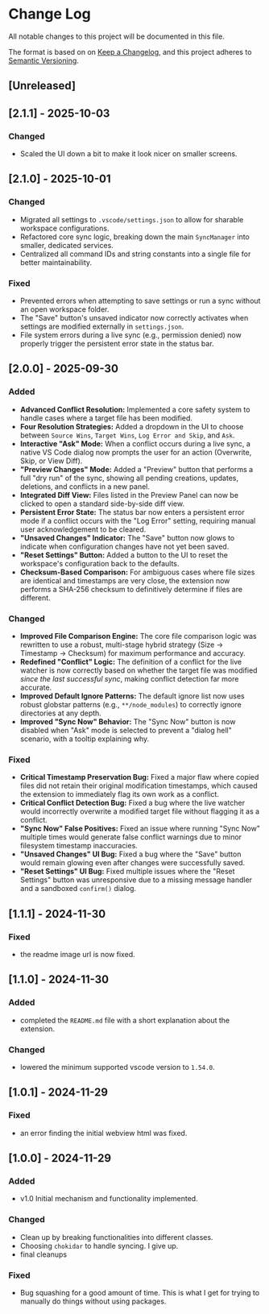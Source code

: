 # Change Log

All notable changes to this project will be documented in this file.

The format is based on on [Keep a Changelog](https://keepachangelog.com/en/1.1.0/),
and this project adheres to [Semantic Versioning](https://semver.org/spec/v2.0.0.html).

## [Unreleased]


## [2.1.1] - 2025-10-03

### Changed

-   Scaled the UI down a bit to make it look nicer on smaller screens.


## [2.1.0] - 2025-10-01

### Changed

-   Migrated all settings to `.vscode/settings.json` to allow for sharable workspace configurations.
-   Refactored core sync logic, breaking down the main `SyncManager` into smaller, dedicated services.
-   Centralized all command IDs and string constants into a single file for better maintainability.

### Fixed

-   Prevented errors when attempting to save settings or run a sync without an open workspace folder.
-   The "Save" button's unsaved indicator now correctly activates when settings are modified externally in `settings.json`.
-   File system errors during a live sync (e.g., permission denied) now properly trigger the persistent error state in the status bar.

## [2.0.0] - 2025-09-30

### Added

-   **Advanced Conflict Resolution:** Implemented a core safety system to handle cases where a target file has been modified.
-   **Four Resolution Strategies:** Added a dropdown in the UI to choose between `Source Wins`, `Target Wins`, `Log Error and Skip`, and `Ask`.
-   **Interactive "Ask" Mode:** When a conflict occurs during a live sync, a native VS Code dialog now prompts the user for an action (Overwrite, Skip, or View Diff).
-   **"Preview Changes" Mode:** Added a "Preview" button that performs a full "dry run" of the sync, showing all pending creations, updates, deletions, and conflicts in a new panel.
-   **Integrated Diff View:** Files listed in the Preview Panel can now be clicked to open a standard side-by-side diff view.
-   **Persistent Error State:** The status bar now enters a persistent error mode if a conflict occurs with the "Log Error" setting, requiring manual user acknowledgement to be cleared.
-   **"Unsaved Changes" Indicator:** The "Save" button now glows to indicate when configuration changes have not yet been saved.
-   **"Reset Settings" Button:** Added a button to the UI to reset the workspace's configuration back to the defaults.
-   **Checksum-Based Comparison:** For ambiguous cases where file sizes are identical and timestamps are very close, the extension now performs a SHA-256 checksum to definitively determine if files are different.

### Changed

-   **Improved File Comparison Engine:** The core file comparison logic was rewritten to use a robust, multi-stage hybrid strategy (Size -> Timestamp -> Checksum) for maximum performance and accuracy.
-   **Redefined "Conflict" Logic:** The definition of a conflict for the live watcher is now correctly based on whether the target file was modified *since the last successful sync*, making conflict detection far more accurate.
-   **Improved Default Ignore Patterns:** The default ignore list now uses robust globstar patterns (e.g., `**/node_modules`) to correctly ignore directories at any depth.
-   **Improved "Sync Now" Behavior:** The "Sync Now" button is now disabled when "Ask" mode is selected to prevent a "dialog hell" scenario, with a tooltip explaining why.

### Fixed

-   **Critical Timestamp Preservation Bug:** Fixed a major flaw where copied files did not retain their original modification timestamps, which caused the extension to immediately flag its own work as a conflict.
-   **Critical Conflict Detection Bug:** Fixed a bug where the live watcher would incorrectly overwrite a modified target file without flagging it as a conflict.
-   **"Sync Now" False Positives:** Fixed an issue where running "Sync Now" multiple times would generate false conflict warnings due to minor filesystem timestamp inaccuracies.
-   **"Unsaved Changes" UI Bug:** Fixed a bug where the "Save" button would remain glowing even after changes were successfully saved.
-   **"Reset Settings" UI Bug:** Fixed multiple issues where the "Reset Settings" button was unresponsive due to a missing message handler and a sandboxed `confirm()` dialog.

## [1.1.1] - 2024-11-30

### Fixed

-   the readme image url is now fixed.

## [1.1.0] - 2024-11-30

### Added

-   completed the `README.md` file with a short explanation about the extension.

### Changed

-   lowered the minimum supported vscode version to `1.54.0`.

## [1.0.1] - 2024-11-29

### Fixed

-   an error finding the initial webview html was fixed.

## [1.0.0] - 2024-11-29

### Added

-   v1.0 Initial mechanism and functionality implemented.

### Changed

-   Clean up by breaking functionalities into different classes.
-   Choosing `chokidar` to handle syncing. I give up.
-   final cleanups

### Fixed

-   Bug squashing for a good amount of time. This is what I get for trying to manually do things without using packages.